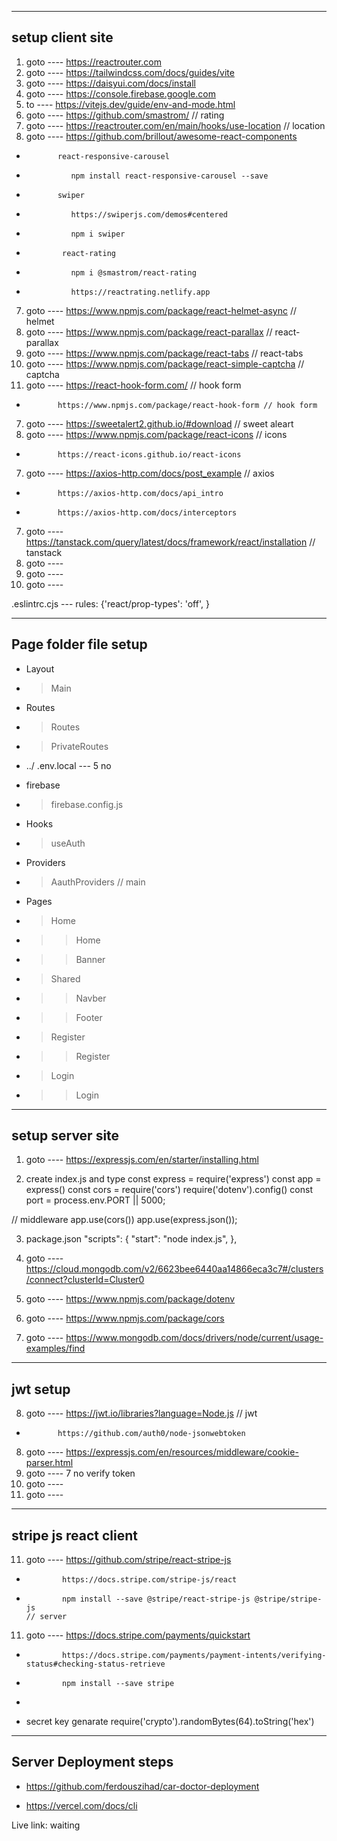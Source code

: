   -----------------
  setup client site
  -----------------

  1. goto ---- https://reactrouter.com
  2. goto ---- https://tailwindcss.com/docs/guides/vite
  3. goto ---- https://daisyui.com/docs/install
  4. goto ---- https://console.firebase.google.com
  5. to ---- https://vitejs.dev/guide/env-and-mode.html
  6. goto ---- https://github.com/smastrom/   // rating
  6. goto ---- https://reactrouter.com/en/main/hooks/use-location // location
  7. goto ---- https://github.com/brillout/awesome-react-components
  *            react-responsive-carousel
  *               npm install react-responsive-carousel --save
  *            swiper
  *               https://swiperjs.com/demos#centered
  *               npm i swiper
  *             react-rating
  *               npm i @smastrom/react-rating
  *               https://reactrating.netlify.app
  7. goto ---- https://www.npmjs.com/package/react-helmet-async  // helmet
  7. goto ---- https://www.npmjs.com/package/react-parallax  // react-parallax
  7. goto ---- https://www.npmjs.com/package/react-tabs  // react-tabs
  7. goto ---- https://www.npmjs.com/package/react-simple-captcha // captcha
  7. goto ---- https://react-hook-form.com/ // hook form 
  *            https://www.npmjs.com/package/react-hook-form // hook form 
  7. goto ---- https://sweetalert2.github.io/#download // sweet aleart
  7. goto ---- https://www.npmjs.com/package/react-icons // icons
  *            https://react-icons.github.io/react-icons
  7. goto ---- https://axios-http.com/docs/post_example // axios
  *            https://axios-http.com/docs/api_intro
  *            https://axios-http.com/docs/interceptors
  7. goto ---- https://tanstack.com/query/latest/docs/framework/react/installation // tanstack
  8. goto ---- 
  8. goto ---- 
  8. goto ---- 


  .eslintrc.cjs ---  rules: {'react/prop-types': 'off', }

  
  -----------------
  Page folder file setup
  -----------------
  * Layout
  *  >Main

  * Routes
  *  >Routes
  *  >PrivateRoutes

  * ../ .env.local --- 5 no
  * firebase
  *  >firebase.config.js

  * Hooks
  *  >useAuth

  * Providers
  *  >AauthProviders
      <AauthProviders> // main
        <RouterProvider router={router} />
      </AauthProviders>

  * Pages
  *  >Home
  *   >>Home
  *   >>Banner
  *  >Shared
  *   >>Navber
  *   >>Footer

  *  >Register
  *   >>Register
  *  >Login
  *   >>Login









  -----------------
  setup server site
  -----------------

  1. goto ---- https://expressjs.com/en/starter/installing.html

  2. create index.js and type
  const express = require('express')
  const app = express()
  const cors = require('cors')
  require('dotenv').config()
  const port = process.env.PORT || 5000;

  // middleware
  app.use(cors())
  app.use(express.json());

  3. package.json
  "scripts": {
      "start": "node index.js",
    },

  4. goto ---- https://cloud.mongodb.com/v2/6623bee6440aa14866eca3c7#/clusters/connect?clusterId=Cluster0
  5. goto ---- https://www.npmjs.com/package/dotenv
  9. goto ---- https://www.npmjs.com/package/cors
  6. goto ---- https://www.mongodb.com/docs/drivers/node/current/usage-examples/find


  -----------------
  jwt setup
  -----------------
  8. goto ---- https://jwt.io/libraries?language=Node.js // jwt
  *            https://github.com/auth0/node-jsonwebtoken
  8. goto ---- https://expressjs.com/en/resources/middleware/cookie-parser.html
  10. goto ---- 7 no verify token
  11. goto ---- 
  12. goto ---- 

  -------------------
  stripe js react client
  --------------------------

  11. goto ---- https://github.com/stripe/react-stripe-js
  *             https://docs.stripe.com/stripe-js/react
  *             npm install --save @stripe/react-stripe-js @stripe/stripe-js
        // server
  11. goto ---- https://docs.stripe.com/payments/quickstart
  *             https://docs.stripe.com/payments/payment-intents/verifying-status#checking-status-retrieve
  *             npm install --save stripe
  *             



  * secret key genarate
  require('crypto').randomBytes(64).toString('hex')


  -------------------
  Server Deployment steps
  --------------------------
  *  https://github.com/ferdouszihad/car-doctor-deployment

  * https://vercel.com/docs/cli

  Live link:
  waiting